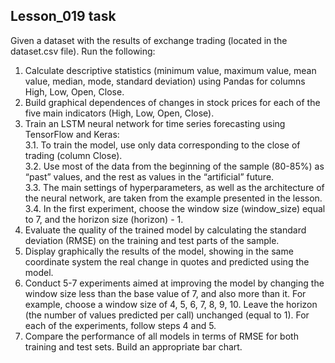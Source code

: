 ## Lesson_019 task
Given a dataset with the results of exchange trading (located in the dataset.csv file).
Run the following:
1. Calculate descriptive statistics (minimum value, maximum value, mean value, median, mode, standard deviation) using Pandas for columns High, Low, Open, Close.
2. Build graphical dependences of changes in stock prices for each of the five main indicators (High, Low, Open, Close).
3. Train an LSTM neural network for time series forecasting using TensorFlow and Keras:\
    3.1. To train the model, use only data corresponding to the close of trading (column Close).\
    3.2. Use most of the data from the beginning of the sample (80-85%) as “past” values, and the rest as values ​​in the “artificial” future.\
    3.3. The main settings of hyperparameters, as well as the architecture of the neural network, are taken from the example presented in the lesson.\
    3.4. In the first experiment, choose the window size (window_size) equal to 7, and the horizon size (horizon) - 1.
4. Evaluate the quality of the trained model by calculating the standard deviation (RMSE) on the training and test parts of the sample.
5. Display graphically the results of the model, showing in the same coordinate system the real change in quotes and predicted using the model.
6. Conduct 5-7 experiments aimed at improving the model by changing the window size less than the base value of 7, and also more than it. For example, choose a window size of 4, 5, 6, 7, 8, 9, 10. Leave the horizon (the number of values ​​predicted per call) unchanged (equal to 1). For each of the experiments, follow steps 4 and 5.
7. Compare the performance of all models in terms of RMSE for both training and test sets. Build an appropriate bar chart.